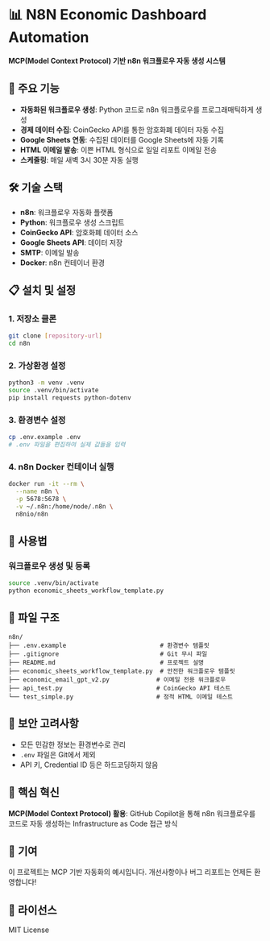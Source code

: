 # 📊 N8N Economic Dashboard Automation

**MCP(Model Context Protocol) 기반 n8n 워크플로우 자동 생성 시스템**

## 🚀 주요 기능

- **자동화된 워크플로우 생성**: Python 코드로 n8n 워크플로우를 프로그래매틱하게 생성
- **경제 데이터 수집**: CoinGecko API를 통한 암호화폐 데이터 자동 수집
- **Google Sheets 연동**: 수집된 데이터를 Google Sheets에 자동 기록
- **HTML 이메일 발송**: 이쁜 HTML 형식으로 일일 리포트 이메일 전송
- **스케줄링**: 매일 새벽 3시 30분 자동 실행

## 🛠 기술 스택

- **n8n**: 워크플로우 자동화 플랫폼
- **Python**: 워크플로우 생성 스크립트
- **CoinGecko API**: 암호화폐 데이터 소스
- **Google Sheets API**: 데이터 저장
- **SMTP**: 이메일 발송
- **Docker**: n8n 컨테이너 환경

## 📋 설치 및 설정

### 1. 저장소 클론
```bash
git clone [repository-url]
cd n8n
```

### 2. 가상환경 설정
```bash
python3 -m venv .venv
source .venv/bin/activate
pip install requests python-dotenv
```

### 3. 환경변수 설정
```bash
cp .env.example .env
# .env 파일을 편집하여 실제 값들을 입력
```

### 4. n8n Docker 컨테이너 실행
```bash
docker run -it --rm \
  --name n8n \
  -p 5678:5678 \
  -v ~/.n8n:/home/node/.n8n \
  n8nio/n8n
```

## 🔧 사용법

### 워크플로우 생성 및 등록
```bash
source .venv/bin/activate
python economic_sheets_workflow_template.py
```

## 📁 파일 구조

```
n8n/
├── .env.example                          # 환경변수 템플릿
├── .gitignore                            # Git 무시 파일
├── README.md                             # 프로젝트 설명
├── economic_sheets_workflow_template.py  # 안전한 워크플로우 템플릿
├── economic_email_gpt_v2.py             # 이메일 전용 워크플로우
├── api_test.py                          # CoinGecko API 테스트
└── test_simple.py                       # 정적 HTML 이메일 테스트
```

## 🔐 보안 고려사항

- 모든 민감한 정보는 환경변수로 관리
- `.env` 파일은 Git에서 제외
- API 키, Credential ID 등은 하드코딩하지 않음

## 🎯 핵심 혁신

**MCP(Model Context Protocol) 활용**: GitHub Copilot을 통해 n8n 워크플로우를 코드로 자동 생성하는 Infrastructure as Code 접근 방식

## 🤝 기여

이 프로젝트는 MCP 기반 자동화의 예시입니다. 개선사항이나 버그 리포트는 언제든 환영합니다!

## 📄 라이선스

MIT License

